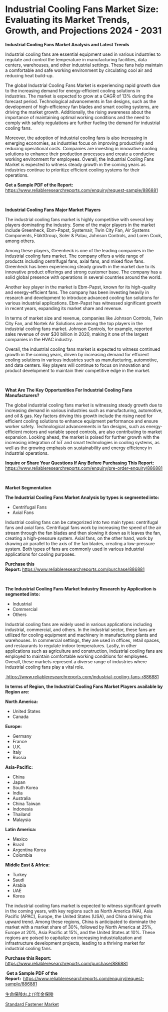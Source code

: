 <p><h1>Industrial Cooling Fans Market Size: Evaluating its Market Trends, Growth, and Projections 2024 - 2031</h1></p><p><strong>Industrial Cooling Fans Market Analysis and Latest Trends</strong></p>
<p><p>Industrial cooling fans are essential equipment used in various industries to regulate and control the temperature in manufacturing facilities, data centers, warehouses, and other industrial settings. These fans help maintain a comfortable and safe working environment by circulating cool air and reducing heat build-up.</p><p>The global Industrial Cooling Fans Market is experiencing rapid growth due to the increasing demand for energy-efficient cooling solutions in industries. The market is expected to grow at a CAGR of 13% during the forecast period. Technological advancements in fan designs, such as the development of high-efficiency fan blades and smart cooling systems, are driving the market growth. Additionally, the rising awareness about the importance of maintaining optimal working conditions and the need to comply with safety regulations are further fueling the demand for industrial cooling fans.</p><p>Moreover, the adoption of industrial cooling fans is also increasing in emerging economies, as industries focus on improving productivity and reducing operational costs. Companies are investing in innovative cooling solutions to enhance their production processes and create a conducive working environment for employees. Overall, the Industrial Cooling Fans Market is expected to witness steady growth in the coming years as industries continue to prioritize efficient cooling systems for their operations.</p></p>
<p><strong>Get a Sample PDF of the Report:&nbsp;</strong> <a href="https://www.reliableresearchreports.com/enquiry/request-sample/886881">https://www.reliableresearchreports.com/enquiry/request-sample/886881</a></p>
<p>&nbsp;</p>
<p><strong>Industrial Cooling Fans Major Market Players</strong></p>
<p><p>The industrial cooling fans market is highly competitive with several key players dominating the industry. Some of the major players in the market include Greenheck, Ebm-Papst, Systemair, Twin City Fan, Air Systems Components, FläktGroup, Soler & Palau, Johnson Controls, and Loren Cook, among others.</p><p>Among these players, Greenheck is one of the leading companies in the industrial cooling fans market. The company offers a wide range of products including centrifugal fans, axial fans, and mixed flow fans. Greenheck has been experiencing steady growth in the market due to its innovative product offerings and strong customer base. The company has a solid global presence with operations in several countries around the world.</p><p>Another key player in the market is Ebm-Papst, known for its high-quality and energy-efficient fans. The company has been investing heavily in research and development to introduce advanced cooling fan solutions for various industrial applications. Ebm-Papst has witnessed significant growth in recent years, expanding its market share and revenue.</p><p>In terms of market size and revenue, companies like Johnson Controls, Twin City Fan, and Nortek Air Solutions are among the top players in the industrial cooling fans market. Johnson Controls, for example, reported sales revenue of over $30 billion in 2020, making it one of the largest companies in the HVAC industry.</p><p>Overall, the industrial cooling fans market is expected to witness continued growth in the coming years, driven by increasing demand for efficient cooling solutions in various industries such as manufacturing, automotive, and data centers. Key players will continue to focus on innovation and product development to maintain their competitive edge in the market.</p></p>
<p>&nbsp;</p>
<p><strong>What Are The Key Opportunities For Industrial Cooling Fans Manufacturers?</strong></p>
<p><p>The global industrial cooling fans market is witnessing steady growth due to increasing demand in various industries such as manufacturing, automotive, and oil & gas. Key factors driving this growth include the rising need for efficient cooling solutions to enhance equipment performance and ensure worker safety. Technological advancements in fan designs, such as energy-efficient motors and variable speed controls, are also contributing to market expansion. Looking ahead, the market is poised for further growth with the increasing integration of IoT and smart technologies in cooling systems, as well as the growing emphasis on sustainability and energy efficiency in industrial operations.</p></p>
<p><strong>Inquire or Share Your Questions If Any Before Purchasing This Report:</strong> <a href="https://www.reliableresearchreports.com/enquiry/pre-order-enquiry/886881">https://www.reliableresearchreports.com/enquiry/pre-order-enquiry/886881</a></p>
<p>&nbsp;</p>
<p><strong>Market Segmentation</strong></p>
<p><strong>The Industrial Cooling Fans Market Analysis by types is segmented into:</strong></p>
<p><ul><li>Centrifugal Fans</li><li>Axial Fans</li></ul></p>
<p><p>Industrial cooling fans can be categorized into two main types: centrifugal fans and axial fans. Centrifugal fans work by increasing the speed of the air stream through the fan blades and then slowing it down as it leaves the fan, creating a high-pressure system. Axial fans, on the other hand, work by drawing air parallel to the axis of the fan blades, creating a low-pressure system. Both types of fans are commonly used in various industrial applications for cooling purposes.</p></p>
<p><strong>Purchase this Report:&nbsp;</strong><a href="https://www.reliableresearchreports.com/purchase/886881">https://www.reliableresearchreports.com/purchase/886881</a></p>
<p>&nbsp;</p>
<p><strong>The Industrial Cooling Fans Market Industry Research by Application is segmented into:</strong></p>
<p><ul><li>Industrial</li><li>Commercial</li><li>Others</li></ul></p>
<p><p>Industrial cooling fans are widely used in various applications including industrial, commercial, and others. In the industrial sector, these fans are utilized for cooling equipment and machinery in manufacturing plants and warehouses. In commercial settings, they are used in offices, retail spaces, and restaurants to regulate indoor temperatures. Lastly, in other applications such as agriculture and construction, industrial cooling fans are employed to maintain comfortable working conditions for employees. Overall, these markets represent a diverse range of industries where industrial cooling fans play a vital role.</p></p>
<p><a href="https://www.reliableresearchreports.com/industrial-cooling-fans-r886881">&nbsp;https://www.reliableresearchreports.com/industrial-cooling-fans-r886881</a></p>
<p><strong>In terms of Region, the Industrial Cooling Fans Market Players available by Region are:</strong></p>
<p>
    <p> <strong> North America: </strong>
        <ul>
            <li>United States</li>
            <li>Canada</li>
        </ul>
        </p> 
    <p> <strong> Europe: </strong>
        <ul>
            <li>Germany</li>
            <li>France</li>
            <li>U.K.</li>
            <li>Italy</li>
            <li>Russia</li>
        </ul>
        </p> 
    <p> <strong> Asia-Pacific: </strong>
        <ul>
            <li>China</li>
            <li>Japan</li>
            <li>South Korea</li>
            <li>India</li>
            <li>Australia</li>
            <li>China Taiwan</li>
            <li>Indonesia</li>
            <li>Thailand</li>
            <li>Malaysia</li>
        </ul>
        </p> 
    <p> <strong> Latin America: </strong>
        <ul>
            <li>Mexico</li>
            <li>Brazil</li>
            <li>Argentina Korea</li>
            <li>Colombia</li>
        </ul>
        </p> 
    <p> <strong> Middle East & Africa: </strong>
        <ul>
            <li>Turkey</li>
            <li>Saudi</li>
            <li>Arabia</li>
            <li>UAE</li>
            <li>Korea</li>
        </ul>
    </p>
    </p>
<p><p>The industrial cooling fans market is expected to witness significant growth in the coming years, with key regions such as North America (NA), Asia Pacific (APAC), Europe, the United States (USA), and China driving this upward trend. Among these regions, China is anticipated to dominate the market with a market share of 30%, followed by North America at 25%, Europe at 20%, Asia Pacific at 15%, and the United States at 10%. These regions are poised to capitalize on increasing industrialization and infrastructure development projects, leading to a thriving market for industrial cooling fans.</p></p>
<p><strong>Purchase this Report: </strong><a href="https://www.reliableresearchreports.com/purchase/886881">https://www.reliableresearchreports.com/purchase/886881</a></p>
<p>&nbsp;<strong>Get a Sample PDF of the Report:&nbsp;&nbsp;</strong><a href="https://www.reliableresearchreports.com/enquiry/request-sample/886881">https://www.reliableresearchreports.com/enquiry/request-sample/886881</a></p>
<p><strong></strong></p>
<p><p><a href="https://github.com/ppmazlotr77499/Market-Research-Report-List-1/blob/main/499709528519.md">生命保険および年金保険</a></p><p><a href="https://github.com/GroverBarry/Market-Research-Report-List-4/blob/main/standard-fastener-market.md">Standard Fastener Market</a></p></p>
